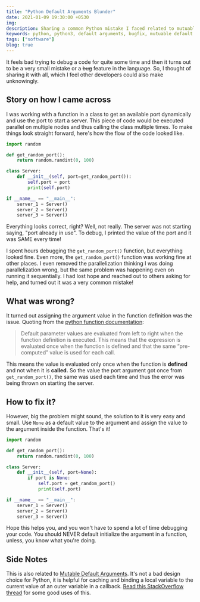 ```yaml
---
title: "Python Default Arguments Blunder"
date: 2021-01-09 19:30:00 +0530
img:
description: Sharing a common Python mistake I faced related to mutuable default arguments and how to not make the same mistake.
keywords: python, python3, default arguments, bugfix, mutuable default arguments, common mistakes
tags: ["software"]
blog: true
---
```


It feels bad trying to debug a code for quite some time and then it turns out to be a very small mistake or a ~~bug~~ feature in the language. So, I thought of sharing it with all, which I feel other developers could also make unknowingly.

## Story on how I came across

I was working with a function in a class to get an available port dynamically and use the port to start a server. This piece of code would be executed parallel on multiple nodes and thus calling the class multiple times. To make things look straight forward, here's how the flow of the code looked like.

```python
import random

def get_random_port():
    return random.randint(0, 100)

class Server:
    def __init__(self, port=get_random_port()):
        self.port = port
        print(self.port)

if __name__ == "__main__":
    server_1 = Server()
    server_2 = Server()
    server_3 = Server()
```

Everything looks correct, right? Well, not really. The server was not starting saying, "port already in use". To debug, I printed the value of the port and it was SAME every time!

I spent hours debugging the `get_random_port()` function, but everything looked fine. Even more, the `get_random_port()` function was working fine at other places. I even removed the parallelization thinking I was doing parallelization wrong, but the same problem was happening even on running it sequentially. I had lost hope and reached out to others asking for help, and turned out it was a very common mistake!

## What was wrong?

It turned out assigning the argument value in the function definition was the issue. Quoting from the [python function documentation](https://docs.python.org/3/reference/compound_stmts.html#function-definitions):

> Default parameter values are evaluated from left to right when the function definition is executed. This means that the expression is evaluated once when the function is defined and that the same “pre-computed” value is used for each call.

This means the value is evaluated only once when the function is **defined** and not when it is **called.** So the value the port argument got once from `get_random_port()`, the same was used each time and thus the error was being thrown on starting the server.

## How to fix it?

However, big the problem might sound, the solution to it is very easy and small. Use `None` as a default value to the argument and assign the value to the argument inside the function. That's it!

```python
import random

def get_random_port():
    return random.randint(0, 100)

class Server:
    def __init__(self, port=None):
        if port is None:
            self.port = get_random_port()
            print(self.port)

if __name__ == "__main__":
    server_1 = Server()
    server_2 = Server()
    server_3 = Server()
```

Hope this helps you, and you won't have to spend a lot of time debugging your code. You should NEVER default initialize the argument in a function, unless, you know what you're doing.

## Side Notes

This is also related to [Mutable Default Arguments](https://docs.python-guide.org/writing/gotchas/#mutable-default-arguments). It's not a bad design choice for Python, it is helpful for caching and binding a local variable to the current value of an outer variable in a callback. [Read this StackOverflow thread](https://stackoverflow.com/questions/9158294/good-uses-for-mutable-function-argument-default-values) for some good uses of this.
